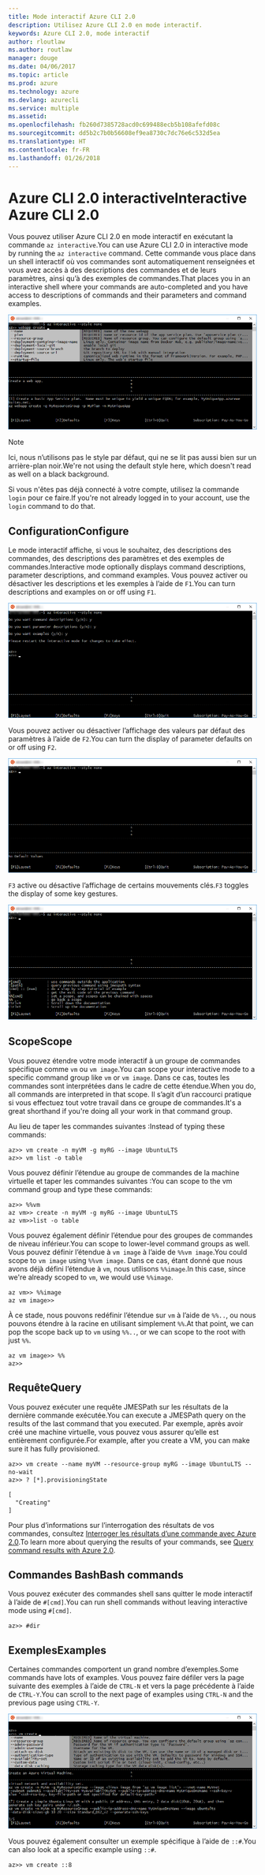 ```yaml
---
title: Mode interactif Azure CLI 2.0
description: Utilisez Azure CLI 2.0 en mode interactif.
keywords: Azure CLI 2.0, mode interactif
author: rloutlaw
ms.author: routlaw
manager: douge
ms.date: 04/06/2017
ms.topic: article
ms.prod: azure
ms.technology: azure
ms.devlang: azurecli
ms.service: multiple
ms.assetid: 
ms.openlocfilehash: fb260d7385728acd0c699488ecb5b108afefd08c
ms.sourcegitcommit: dd5b2c7b0b56608ef9ea8730c7dc76e6c532d5ea
ms.translationtype: HT
ms.contentlocale: fr-FR
ms.lasthandoff: 01/26/2018
---
```

# <a name="interactive-azure-cli-20"></a><span data-ttu-id="6abfa-104">Azure CLI 2.0 interactive</span><span class="sxs-lookup"><span data-stu-id="6abfa-104">Interactive Azure CLI 2.0</span></span>

<span data-ttu-id="6abfa-105">Vous pouvez utiliser Azure CLI 2.0 en mode interactif en exécutant la commande `az interactive`.</span><span class="sxs-lookup"><span data-stu-id="6abfa-105">You can use Azure CLI 2.0 in interactive mode by running the `az interactive` command.</span></span>
<span data-ttu-id="6abfa-106">Cette commande vous place dans un shell interactif où vos commandes sont automatiquement renseignées et vous avez accès à des descriptions des commandes et de leurs paramètres, ainsi qu’à des exemples de commandes.</span><span class="sxs-lookup"><span data-stu-id="6abfa-106">That places you in an interactive shell where your commands are auto-completed and you have access to descriptions of commands and their parameters and command examples.</span></span>

![mode interactif](./media/interactive-azure-cli/webapp-create.png)

> [!NOTE]
> <span data-ttu-id="6abfa-108">Ici, nous n’utilisons pas le style par défaut, qui ne se lit pas aussi bien sur un arrière-plan noir.</span><span class="sxs-lookup"><span data-stu-id="6abfa-108">We're not using the default style here, which doesn't read as well on a black background.</span></span>

<span data-ttu-id="6abfa-109">Si vous n'êtes pas déjà connecté à votre compte, utilisez la commande `login` pour ce faire.</span><span class="sxs-lookup"><span data-stu-id="6abfa-109">If you're not already logged in to your account, use the `login` command to do that.</span></span>

## <a name="configure"></a><span data-ttu-id="6abfa-110">Configuration</span><span class="sxs-lookup"><span data-stu-id="6abfa-110">Configure</span></span>

<span data-ttu-id="6abfa-111">Le mode interactif affiche, si vous le souhaitez, des descriptions des commandes, des descriptions des paramètres et des exemples de commandes.</span><span class="sxs-lookup"><span data-stu-id="6abfa-111">Interactive mode optionally displays command descriptions, parameter descriptions, and command examples.</span></span>
<span data-ttu-id="6abfa-112">Vous pouvez activer ou désactiver les descriptions et les exemples à l’aide de `F1`.</span><span class="sxs-lookup"><span data-stu-id="6abfa-112">You can turn descriptions and examples on or off using `F1`.</span></span>

![descriptions et exemples](./media/interactive-azure-cli/descriptions-and-examples.png)

<span data-ttu-id="6abfa-114">Vous pouvez activer ou désactiver l’affichage des valeurs par défaut des paramètres à l’aide de `F2`.</span><span class="sxs-lookup"><span data-stu-id="6abfa-114">You can turn the display of parameter defaults on or off using `F2`.</span></span>

![valeurs par défaut](./media/interactive-azure-cli/defaults.png)

<span data-ttu-id="6abfa-116">`F3` active ou désactive l’affichage de certains mouvements clés.</span><span class="sxs-lookup"><span data-stu-id="6abfa-116">`F3` toggles the display of some key gestures.</span></span>

![mouvements](./media/interactive-azure-cli/gestures.png)

## <a name="scope"></a><span data-ttu-id="6abfa-118">Scope</span><span class="sxs-lookup"><span data-stu-id="6abfa-118">Scope</span></span>

<span data-ttu-id="6abfa-119">Vous pouvez étendre votre mode interactif à un groupe de commandes spécifique comme `vm` ou `vm image`.</span><span class="sxs-lookup"><span data-stu-id="6abfa-119">You can scope your interactive mode to a specific command group like `vm` or `vm image`.</span></span>
<span data-ttu-id="6abfa-120">Dans ce cas, toutes les commandes sont interprétées dans le cadre de cette étendue.</span><span class="sxs-lookup"><span data-stu-id="6abfa-120">When you do, all commands are interpreted in that scope.</span></span>
<span data-ttu-id="6abfa-121">Il s’agit d’un raccourci pratique si vous effectuez tout votre travail dans ce groupe de commandes.</span><span class="sxs-lookup"><span data-stu-id="6abfa-121">It's a great shorthand if you're doing all your work in that command group.</span></span>

<span data-ttu-id="6abfa-122">Au lieu de taper les commandes suivantes :</span><span class="sxs-lookup"><span data-stu-id="6abfa-122">Instead of typing these commands:</span></span>

```azurecli
az>> vm create -n myVM -g myRG --image UbuntuLTS
az>> vm list -o table
```

<span data-ttu-id="6abfa-123">Vous pouvez définir l’étendue au groupe de commandes de la machine virtuelle et taper les commandes suivantes :</span><span class="sxs-lookup"><span data-stu-id="6abfa-123">You can scope to the vm command group and type these commands:</span></span>

```azurecli
az>> %%vm
az vm>> create -n myVM -g myRG --image UbuntuLTS
az vm>>list -o table
```

<span data-ttu-id="6abfa-124">Vous pouvez également définir l’étendue pour des groupes de commandes de niveau inférieur.</span><span class="sxs-lookup"><span data-stu-id="6abfa-124">You can scope to lower-level command groups as well.</span></span>
<span data-ttu-id="6abfa-125">Vous pouvez définir l’étendue à `vm image` à l’aide de `%%vm image`.</span><span class="sxs-lookup"><span data-stu-id="6abfa-125">You could scope to `vm image` using `%%vm image`.</span></span>
<span data-ttu-id="6abfa-126">Dans ce cas, étant donné que nous avons déjà défini l’étendue à `vm`, nous utilisons `%%image`.</span><span class="sxs-lookup"><span data-stu-id="6abfa-126">In this case, since we're already scoped to `vm`, we would use `%%image`.</span></span>

```azurecli
az vm>> %%image
az vm image>>
```

<span data-ttu-id="6abfa-127">À ce stade, nous pouvons redéfinir l’étendue sur `vm` à l’aide de `%%..`, ou nous pouvons étendre à la racine en utilisant simplement `%%`.</span><span class="sxs-lookup"><span data-stu-id="6abfa-127">At that point, we can pop the scope back up to `vm` using `%%..`, or we can scope to the root with just `%%`.</span></span>

```azurecli
az vm image>> %%
az>>
```

## <a name="query"></a><span data-ttu-id="6abfa-128">Requête</span><span class="sxs-lookup"><span data-stu-id="6abfa-128">Query</span></span>

<span data-ttu-id="6abfa-129">Vous pouvez exécuter une requête JMESPath sur les résultats de la dernière commande exécutée.</span><span class="sxs-lookup"><span data-stu-id="6abfa-129">You can execute a JMESPath query on the results of the last command that you executed.</span></span>
<span data-ttu-id="6abfa-130">Par exemple, après avoir créé une machine virtuelle, vous pouvez vous assurer qu’elle est entièrement configurée.</span><span class="sxs-lookup"><span data-stu-id="6abfa-130">For example, after you create a VM, you can make sure it has fully provisioned.</span></span>

```azurecli
az>> vm create --name myVM --resource-group myRG --image UbuntuLTS --no-wait
az>> ? [*].provisioningState
```

```
[
  "Creating"
]
```

<span data-ttu-id="6abfa-131">Pour plus d’informations sur l’interrogation des résultats de vos commandes, consultez [Interroger les résultats d’une commande avec Azure 2.0](query-azure-cli.md).</span><span class="sxs-lookup"><span data-stu-id="6abfa-131">To learn more about querying the results of your commands, see [Query command results with Azure 2.0](query-azure-cli.md).</span></span>

## <a name="bash-commands"></a><span data-ttu-id="6abfa-132">Commandes Bash</span><span class="sxs-lookup"><span data-stu-id="6abfa-132">Bash commands</span></span>

<span data-ttu-id="6abfa-133">Vous pouvez exécuter des commandes shell sans quitter le mode interactif à l’aide de `#[cmd]`.</span><span class="sxs-lookup"><span data-stu-id="6abfa-133">You can run shell commands without leaving interactive mode using `#[cmd]`.</span></span>

```azurecli
az>> #dir
```

## <a name="examples"></a><span data-ttu-id="6abfa-134">Exemples</span><span class="sxs-lookup"><span data-stu-id="6abfa-134">Examples</span></span>

<span data-ttu-id="6abfa-135">Certaines commandes comportent un grand nombre d’exemples.</span><span class="sxs-lookup"><span data-stu-id="6abfa-135">Some commands have lots of examples.</span></span>
<span data-ttu-id="6abfa-136">Vous pouvez faire défiler vers la page suivante des exemples à l’aide de `CTRL-N` et vers la page précédente à l’aide de `CTRL-Y`.</span><span class="sxs-lookup"><span data-stu-id="6abfa-136">You can scroll to the next page of examples using `CTRL-N` and the previous page using `CTRL-Y`.</span></span>

![exemples](./media/interactive-azure-cli/examples.png)

<span data-ttu-id="6abfa-138">Vous pouvez également consulter un exemple spécifique à l’aide de `::#`.</span><span class="sxs-lookup"><span data-stu-id="6abfa-138">You can also look at a specific example using `::#`.</span></span>

```azurecli
az>> vm create ::8
```
